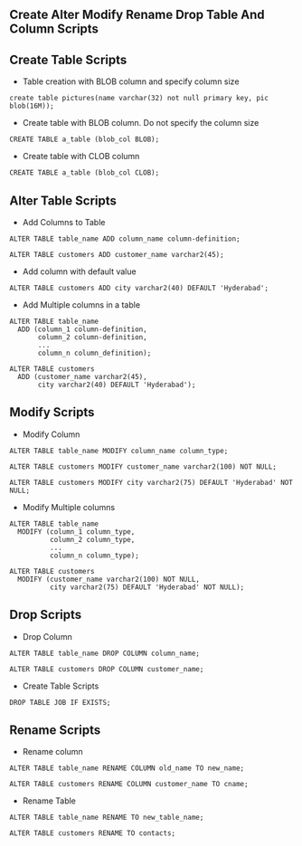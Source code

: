 ## Create Alter Modify Rename Drop  Table And Column Scripts
## Create Table Scripts
* Table creation with BLOB column and specify column size
```
create table pictures(name varchar(32) not null primary key, pic blob(16M));
```
* Create table with BLOB column. Do not specify the column size
```
CREATE TABLE a_table (blob_col BLOB);
```
* Create table with CLOB column
```
CREATE TABLE a_table (blob_col CLOB);
```

## Alter Table Scripts
* Add Columns to Table
```
ALTER TABLE table_name ADD column_name column-definition;

ALTER TABLE customers ADD customer_name varchar2(45);
```
* Add column with default value
```
ALTER TABLE customers ADD city varchar2(40) DEFAULT 'Hyderabad';
```
* Add Multiple columns in a table
```
ALTER TABLE table_name
  ADD (column_1 column-definition,
       column_2 column-definition,
       ...
       column_n column_definition);
	   
ALTER TABLE customers
  ADD (customer_name varchar2(45),
       city varchar2(40) DEFAULT 'Hyderabad');
```

## Modify Scripts
* Modify Column
```
ALTER TABLE table_name MODIFY column_name column_type;

ALTER TABLE customers MODIFY customer_name varchar2(100) NOT NULL;

ALTER TABLE customers MODIFY city varchar2(75) DEFAULT 'Hyderabad' NOT NULL;
```
* Modify Multiple columns
```
ALTER TABLE table_name
  MODIFY (column_1 column_type,
          column_2 column_type,
          ...
          column_n column_type);
		  
ALTER TABLE customers
  MODIFY (customer_name varchar2(100) NOT NULL,
          city varchar2(75) DEFAULT 'Hyderabad' NOT NULL);
```

## Drop Scripts
* Drop Column
```
ALTER TABLE table_name DROP COLUMN column_name;

ALTER TABLE customers DROP COLUMN customer_name;
```
* Create Table Scripts
```
DROP TABLE JOB IF EXISTS;
```

## Rename Scripts
* Rename column
```
ALTER TABLE table_name RENAME COLUMN old_name TO new_name;

ALTER TABLE customers RENAME COLUMN customer_name TO cname;
```
* Rename Table
```
ALTER TABLE table_name RENAME TO new_table_name;

ALTER TABLE customers RENAME TO contacts;
```
